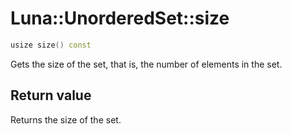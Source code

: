 # Luna::UnorderedSet::size

```c++
usize size() const
```

Gets the size of the set, that is, the number of elements in the set. 



## Return value
Returns the size of the set. 

